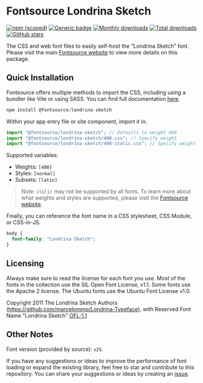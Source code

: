 # Fontsource Londrina Sketch

[![npm (scoped)](https://img.shields.io/npm/v/@fontsource/londrina-sketch?color=brightgreen)](https://www.npmjs.com/package/@fontsource/londrina-sketch) [![Generic badge](https://img.shields.io/badge/fontsource-passing-brightgreen)](https://github.com/fontsource/fontsource) [![Monthly downloads](https://badgen.net/npm/dm/@fontsource/londrina-sketch)](https://github.com/fontsource/fontsource) [![Total downloads](https://badgen.net/npm/dt/@fontsource/londrina-sketch)](https://github.com/fontsource/fontsource) [![GitHub stars](https://img.shields.io/github/stars/fontsource/fontsource.svg?style=social&label=Star)](https://github.com/fontsource/fontsource/stargazers)

The CSS and web font files to easily self-host the “Londrina Sketch” font. Please visit the main [Fontsource website](https://fontsource.org/fonts/londrina-sketch) to view more details on this package.

## Quick Installation

Fontsource offers multiple methods to import the CSS, including using a bundler like Vite or using SASS. You can find full documentation [here](https://fontsource.org/docs/getting-started/introduction).

```javascript
npm install @fontsource/londrina-sketch
```

Within your app entry file or site component, import it in.

```javascript
import "@fontsource/londrina-sketch"; // Defaults to weight 400
import "@fontsource/londrina-sketch/400.css"; // Specify weight
import "@fontsource/londrina-sketch/400-italic.css"; // Specify weight and style
```

Supported variables:
- Weights: `[400]`
- Styles: `[normal]`
- Subsets: `[latin]`

> Note: `italic` may not be supported by all fonts. To learn more about what weights and styles are supported, please visit the [Fontsource website](https://fontsource.org/fonts/londrina-sketch).

Finally, you can reference the font name in a CSS stylesheet, CSS Module, or CSS-in-JS.

```css
body {
  font-family: "Londrina Sketch";
}
```

## Licensing
Always make sure to read the license for each font you use. Most of the fonts in the collection use the SIL Open Font License, v1.1. Some fonts use the Apache 2 license. The Ubuntu fonts use the Ubuntu Font License v1.0.

Copyright 2011 The Londrina Sketch Authors (https://github.com/marcelommp/Londrina-Typeface), with Reserved Font Name "Londrina Sketch"
[OFL-1.1](http://scripts.sil.org/OFL)

## Other Notes
Font version (provided by source): `v25`.

If you have any suggestions or ideas to improve the performance of font loading or expand the existing library, feel free to star and contribute to this repository. You can share your suggestions or ideas by creating an [issue](https://github.com/fontsource/fontsource/issues).
